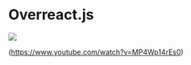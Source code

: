 Overreact.js
===============================

![](https://github.com/Pan-Cat/overreactjs/raw/master/overreact.gif)

(https://www.youtube.com/watch?v=MP4Wp14rEs0)